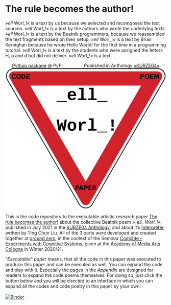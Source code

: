 # The rule becomes the author!


»_ell_ Worl_!« is a text by us because we selected and recomposed the text sources. »_ell_ Worl_!« is a text by the authors who wrote the underlying texts. »_ell_ Worl_!« is a text by the Beatnik programmers, because we reassembled the text fragments based on their setup. »_ell_ Worl_!« is a text by Brian Kernighan because he wrote Hello World! for the first time in a programming tutorial. »_ell_ Worl_!« is a text by the students who were assigned the letters H, o and d but did not deliver. »_ell_ Worl_!« is a text.
<center><a href="https://pypi.org/project/beatnik/">Python package</a> @ PyPI &nbsp&nbsp&nbsp&nbsp&nbsp&nbsp&nbsp&nbsp&nbsp&nbsp&nbsp&nbsp&nbsp&nbsp&nbsp&nbspPublished in Anthology <a href="https://www.khm.de/kurze/">»KURZE04«</a>
</center>
<center><img src="./_images/co-po-pa.jpg" alt="img" width="500px" /></center>

This is the code repository to the executable artistic research paper [The rule becomes the author!](https://dev.ground-zero.khm.de/ell-worl-paper/) about the collective Beatnik poem *»\_ell\_ Worl\_!«*, published in July 2021 in the [KURZE04 Anthology](https://www.khm.de/kurze/), and about it’s [Interpreter](https://pypi.org/project/beatnik/), written by Ting Chun Liu. All of the 3 parts were developed and created together at [ground zero](https://ground-zero.khm.de/), in the context of the Seminar [Codichte – Experiments with Cognitive Systems](https://ground-zero.khm.de/?portfolio=seminar-codichte-experiments-with-cognitive-systems), given at the [Academy of Media Arts Cologne](https://en.khm.de/home/) in Winter 2020/21.

“*Executable*” *paper* means, that all the code in this paper was executed to produce this paper and can be executed as well. You can expand the code and play with it. Especially the pages in the *Appendix* are designed for readers to expand the code poems themselves. For doing so, just click the button below and you will be directed to an interface in which you can expand all the codes and code poetry in this paper by your own:<br><br>
[![Binder](https://mybinder.org/badge_logo.svg)](https://mybinder.org/v2/gh/experimental-informatics/_ell_-Worl_-/HEAD)
